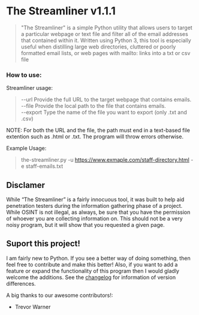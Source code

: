 # The Streamliner v1.1.1
>"The Streamliner" is a simple Python utility that allows users to target a particular webpage or text file and filter all of the email addresses that contained within it. Written using Python 3, this tool is especially useful when distilling large web directories, cluttered or poorly formatted email lists, or web pages with mailto: links into a txt or csv file

### How to use:
Streamliner usage:
>--url          Provide the full URL to the target webpage that contains emails.  
>--file         Provide the local path to the file that contains emails.  
>--export       Type the name of the file you want to export (only .txt and .csv)  
  
NOTE: For both the URL and the file, the path must end in a text-based file extention such as .html or .txt. The program will throw errors otherwise.

Example Usage:
>the-streamliner.py -u https://www.exmaple.com/staff-directory.html -e staff-emails.txt

## Disclamer
While “The Streamliner” is a fairly innocuous tool, it was built to help aid penetration testers during the information gathering phase of a project. While OSINT is not illegal, as always, be sure that you have the permission of whoever you are collecting information on. This should not be a very noisy program, but it will show that you requested a given page.

## Suport this project!
I am fairly new to Python. If you see a better way of doing something, then feel free to contribute and make this better! Also, if you want to add a feature or expand the functionality of this program then I would gladly welcome the additions. See the [changelog](https://github.com/TobinShields/The_Streamliner/blob/master/changelog.md) for information of version differences. 

A big thanks to our awesome contributors!:
* Trevor Warner

